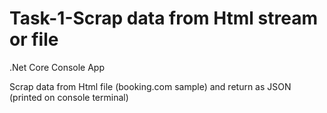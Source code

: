 # Task-1-Scrap data from Html stream or file
.Net Core Console App

Scrap data from Html file (booking.com sample) and return as JSON (printed on console terminal)
